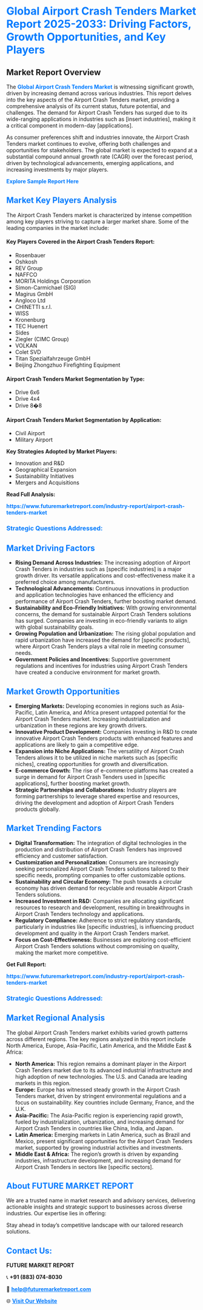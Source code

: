 <h1 style="color: #007BFF;">Global Airport Crash Tenders Market Report 2025-2033: Driving Factors, Growth Opportunities, and Key Players</h1>

<section id="overview">
<h2>Market Report Overview</h2>
<p>The <a href="https://www.futuremarketreport.com/industry-report/airport-crash-tenders-market" style="color: #007BFF; text-decoration: none;"><strong>Global Airport Crash Tenders Market</strong></a> is witnessing significant growth, driven by increasing demand across various industries. This report delves into the key aspects of the Airport Crash Tenders market, providing a comprehensive analysis of its current status, future potential, and challenges. The demand for Airport Crash Tenders has surged due to its wide-ranging applications in industries such as [insert industries], making it a critical component in modern-day [applications].</p>
<p>As consumer preferences shift and industries innovate, the Airport Crash Tenders market continues to evolve, offering both challenges and opportunities for stakeholders. The global market is expected to expand at a substantial compound annual growth rate (CAGR) over the forecast period, driven by technological advancements, emerging applications, and increasing investments by major players.</p>
</section>

<section id="overview">
<p><a href="https://www.futuremarketreport.com/request-sample/reportId=53445" style="color: #007BFF; text-decoration: none;"><strong>Explore Sample Report Here</strong></a></p>
</section>

<section id="key-players">
<h2 style="color: #007BFF;">Market Key Players Analysis</h2>
<p>The Airport Crash Tenders market is characterized by intense competition among key players striving to capture a larger market share. Some of the leading companies in the market include:</p>
<h4>Key Players Covered in the Airport Crash Tenders Report:</h4>
<ul><li>Rosenbauer</li><li>Oshkosh</li><li>REV Group</li><li>NAFFCO</li><li>MORITA Holdings Corporation</li><li>Simon-Carmichael (SIG)</li><li>Magirus GmbH</li><li>Angloco Ltd</li><li>CHINETTI s.r.l.</li><li>WISS</li><li>Kronenburg</li><li>TEC Huenert</li><li>Sides</li><li>Ziegler (CIMC Group)</li><li>VOLKAN</li><li>Colet SVD</li><li>Titan Spezialfahrzeuge GmbH</li><li>Beijing Zhongzhuo Firefighting Equipment</li></ul>
<h4>Airport Crash Tenders Market Segmentation by Type:</h4>
<ul><li>Drive 6x6</li><li>Drive 4x4</li><li>Drive 8�8</li></ul>

<h4>Airport Crash Tenders Market Segmentation by Application:</h4>
<ul><li>Civil Airport</li><li>Military Airport</li></ul>
<p><strong>Key Strategies Adopted by Market Players:</strong></p>
<ul>
<li>Innovation and R&D</li>
<li>Geographical Expansion</li>
<li>Sustainability Initiatives</li>
<li>Mergers and Acquisitions</li>
</ul>
</section>

<section>
<p><strong>Read Full Analysis: </strong></p><a href="https://www.futuremarketreport.com/industry-report/airport-crash-tenders-market" style="color: #007BFF; text-decoration: none;"><strong>https://www.futuremarketreport.com/industry-report/airport-crash-tenders-market</strong></a>
<h3 style="color: #007BFF;">Strategic Questions Addressed:</h3>
</section>

<section id="driving-factors">
<h2 style="color: #007BFF;">Market Driving Factors</h2>
<ul>
<li><strong>Rising Demand Across Industries:</strong> The increasing adoption of Airport Crash Tenders in industries such as [specific industries] is a major growth driver. Its versatile applications and cost-effectiveness make it a preferred choice among manufacturers.</li>
<li><strong>Technological Advancements:</strong> Continuous innovations in production and application technologies have enhanced the efficiency and performance of Airport Crash Tenders, further boosting market demand.</li>
<li><strong>Sustainability and Eco-Friendly Initiatives:</strong> With growing environmental concerns, the demand for sustainable Airport Crash Tenders solutions has surged. Companies are investing in eco-friendly variants to align with global sustainability goals.</li>
<li><strong>Growing Population and Urbanization:</strong> The rising global population and rapid urbanization have increased the demand for [specific products], where Airport Crash Tenders plays a vital role in meeting consumer needs.</li>
<li><strong>Government Policies and Incentives:</strong> Supportive government regulations and incentives for industries using Airport Crash Tenders have created a conducive environment for market growth.</li>
</ul>
</section>

<section id="growth-opportunities">
<h2 style="color: #007BFF;">Market Growth Opportunities</h2>
<ul>
<li><strong>Emerging Markets:</strong> Developing economies in regions such as Asia-Pacific, Latin America, and Africa present untapped potential for the Airport Crash Tenders market. Increasing industrialization and urbanization in these regions are key growth drivers.</li>
<li><strong>Innovative Product Development:</strong> Companies investing in R&D to create innovative Airport Crash Tenders products with enhanced features and applications are likely to gain a competitive edge.</li>
<li><strong>Expansion into Niche Applications:</strong> The versatility of Airport Crash Tenders allows it to be utilized in niche markets such as [specific niches], creating opportunities for growth and diversification.</li>
<li><strong>E-commerce Growth:</strong> The rise of e-commerce platforms has created a surge in demand for Airport Crash Tenders used in [specific applications], further boosting market growth.</li>
<li><strong>Strategic Partnerships and Collaborations:</strong> Industry players are forming partnerships to leverage shared expertise and resources, driving the development and adoption of Airport Crash Tenders products globally.</li>
</ul>
</section>

<section id="trending-factors">
<h2 style="color: #007BFF;">Market Trending Factors</h2>
<ul>
<li><strong>Digital Transformation:</strong> The integration of digital technologies in the production and distribution of Airport Crash Tenders has improved efficiency and customer satisfaction.</li>
<li><strong>Customization and Personalization:</strong> Consumers are increasingly seeking personalized Airport Crash Tenders solutions tailored to their specific needs, prompting companies to offer customizable options.</li>
<li><strong>Sustainability and Circular Economy:</strong> The push towards a circular economy has driven demand for recyclable and reusable Airport Crash Tenders solutions.</li>
<li><strong>Increased Investment in R&D:</strong> Companies are allocating significant resources to research and development, resulting in breakthroughs in Airport Crash Tenders technology and applications.</li>
<li><strong>Regulatory Compliance:</strong> Adherence to strict regulatory standards, particularly in industries like [specific industries], is influencing product development and quality in the Airport Crash Tenders market.</li>
<li><strong>Focus on Cost-Effectiveness:</strong> Businesses are exploring cost-efficient Airport Crash Tenders solutions without compromising on quality, making the market more competitive.</li>
</ul>
</section>

<section>
<p><strong>Get Full Report: </strong></p><a href="https://www.futuremarketreport.com/industry-report/airport-crash-tenders-market" style="color: #007BFF; text-decoration: none;"><strong>https://www.futuremarketreport.com/industry-report/airport-crash-tenders-market</strong></a>
<h3 style="color: #007BFF;">Strategic Questions Addressed:</h3>
</section>


<section id="regional-analysis">
<h2 style="color: #007BFF;">Market Regional Analysis</h2>
<p>The global Airport Crash Tenders market exhibits varied growth patterns across different regions. The key regions analyzed in this report include North America, Europe, Asia-Pacific, Latin America, and the Middle East & Africa:</p>
<ul>
<li><strong>North America:</strong> This region remains a dominant player in the Airport Crash Tenders market due to its advanced industrial infrastructure and high adoption of new technologies. The U.S. and Canada are leading markets in this region.</li>
<li><strong>Europe:</strong> Europe has witnessed steady growth in the Airport Crash Tenders market, driven by stringent environmental regulations and a focus on sustainability. Key countries include Germany, France, and the U.K.</li>
<li><strong>Asia-Pacific:</strong> The Asia-Pacific region is experiencing rapid growth, fueled by industrialization, urbanization, and increasing demand for Airport Crash Tenders in countries like China, India, and Japan.</li>
<li><strong>Latin America:</strong> Emerging markets in Latin America, such as Brazil and Mexico, present significant opportunities for the Airport Crash Tenders market, supported by growing industrial activities and investments.</li>
<li><strong>Middle East & Africa:</strong> The region’s growth is driven by expanding industries, infrastructure development, and increasing demand for Airport Crash Tenders in sectors like [specific sectors].</li>
</ul>
</section>

<footer>
<h2 style="color: #007BFF;">About FUTURE MARKET REPORT</h2>
<p>We are a trusted name in market research and advisory services, delivering actionable insights and strategic support to businesses across diverse industries. Our expertise lies in offering:</p>

<p>Stay ahead in today’s competitive landscape with our tailored research solutions.</p>

<h2 style="color: #007BFF;">Contact Us:</h2>
<p><strong>FUTURE MARKET REPORT</strong></p>
<p>📞 <strong>+91 (883) 074-8030</strong></p>
<p>📧 <strong><a href="mailto:help@futuremarketreport.com" style="color: #007BFF;">help@futuremarketreport.com</a></strong></p>
<p>🌐 <strong><a href="https://www.futuremarketreport.com/" style="color: #007BFF;">Visit Our Website</a></strong></p>
</footer>